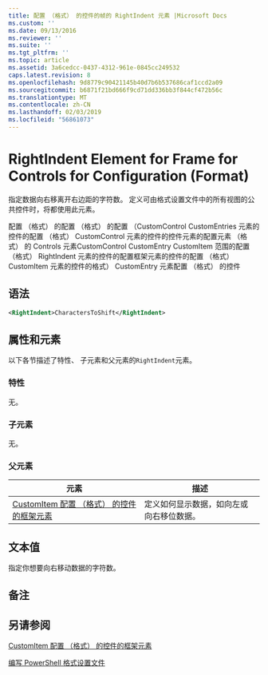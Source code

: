 ```yaml
---
title: 配置 （格式） 的控件的帧的 RightIndent 元素 |Microsoft Docs
ms.custom: ''
ms.date: 09/13/2016
ms.reviewer: ''
ms.suite: ''
ms.tgt_pltfrm: ''
ms.topic: article
ms.assetid: 3a6cedcc-0437-4312-961e-0845cc249532
caps.latest.revision: 8
ms.openlocfilehash: 9d8779c90421145b40d7b6b537686caf1ccd2a09
ms.sourcegitcommit: b6871f21bd666f9cd71dd336bb3f844cf472b56c
ms.translationtype: MT
ms.contentlocale: zh-CN
ms.lasthandoff: 02/03/2019
ms.locfileid: "56861073"
---
```

# <a name="rightindent-element-for-frame-for-controls-for-configuration-format"></a>RightIndent Element for Frame for Controls for Configuration (Format)

指定数据向右移离开右边距的字符数。 定义可由格式设置文件中的所有视图的公共控件时，将都使用此元素。

配置 （格式） 的配置 （格式） 的配置 （CustomControl CustomEntries 元素的控件的配置 （格式） CustomControl 元素的控件的控件元素的配置元素 （格式） 的 Controls 元素CustomControl CustomEntry CustomItem 范围的配置 （格式） RightIndent 元素的控件的配置框架元素的控件的配置 （格式） CustomItem 元素的控件的格式） CustomEntry 元素配置 （格式） 的控件

## <a name="syntax"></a>语法

```xml
<RightIndent>CharactersToShift</RightIndent>
```

## <a name="attributes-and-elements"></a>属性和元素

以下各节描述了特性、 子元素和父元素的`RightIndent`元素。

### <a name="attributes"></a>特性

无。

### <a name="child-elements"></a>子元素

无。

### <a name="parent-elements"></a>父元素

|元素|描述|
|-------------|-----------------|
|[CustomItem 配置 （格式） 的控件的框架元素](./frame-element-for-customitem-for-controls-for-configuration-format.md)|定义如何显示数据，如向左或向右移位数据。|

## <a name="text-value"></a>文本值

指定你想要向右移动数据的字符数。

## <a name="remarks"></a>备注

## <a name="see-also"></a>另请参阅

[CustomItem 配置 （格式） 的控件的框架元素](./frame-element-for-customitem-for-controls-for-configuration-format.md)

[编写 PowerShell 格式设置文件](./writing-a-powershell-formatting-file.md)
